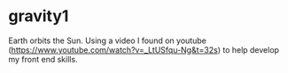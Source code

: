 # gravity1
Earth orbits the Sun.
Using a video I found on youtube (https://www.youtube.com/watch?v=_LtUSfqu-Ng&t=32s) to help develop my front end skills. 
